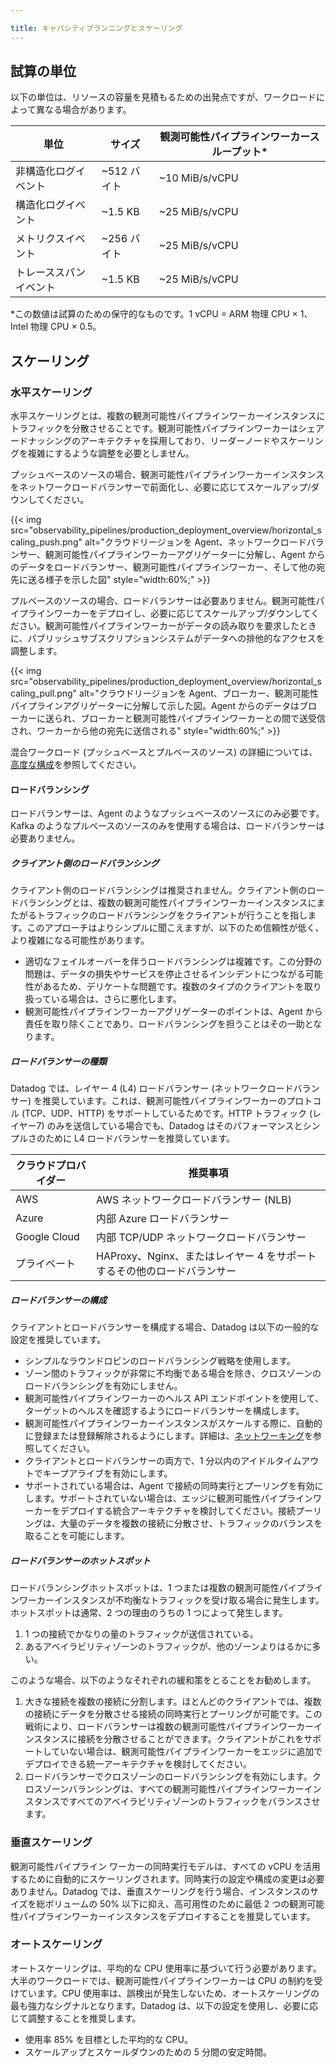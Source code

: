 ```yaml
---

title: キャパシティプランニングとスケーリング
---
```


## 試算の単位

以下の単位は、リソースの容量を見積もるための出発点ですが、ワークロードによって異なる場合があります。

| 単位                  | サイズ      | 観測可能性パイプラインワーカースループット*|
| ----------------------| --------- | ----------------------------------------- |
| 非構造化ログイベント| ~512 バイト| ~10 MiB/s/vCPU                            |
| 構造化ログイベント  | ~1.5 KB   | ~25 MiB/s/vCPU                            |
| メトリクスイベント          | ~256 バイト| ~25 MiB/s/vCPU                            |
| トレーススパンイベント      | ~1.5 KB   | ~25 MiB/s/vCPU                            |

*この数値は試算のための保守的なものです。1 vCPU = ARM 物理 CPU × 1、Intel 物理 CPU × 0.5。

## スケーリング

### 水平スケーリング

水平スケーリングとは、複数の観測可能性パイプラインワーカーインスタンスにトラフィックを分散させることです。観測可能性パイプラインワーカーはシェアードナッシングのアーキテクチャを採用しており、リーダーノードやスケーリングを複雑にするような調整を必要としません。

プッシュベースのソースの場合、観測可能性パイプラインワーカーインスタンスをネットワークロードバランサーで前面化し、必要に応じてスケールアップ/ダウンしてください。

{{< img src="observability_pipelines/production_deployment_overview/horizontal_scaling_push.png" alt="クラウドリージョンを Agent、ネットワークロードバランサー、観測可能性パイプラインワーカーアグリゲーターに分解し、Agent からのデータをロードバランサー、観測可能性パイプラインワーカー、そして他の宛先に送る様子を示した図" style="width:60%;" >}}

プルベースのソースの場合、ロードバランサーは必要ありません。観測可能性パイプラインワーカーをデプロイし、必要に応じてスケールアップ/ダウンしてください。観測可能性パイプラインワーカーがデータの読み取りを要求したときに、パブリッシュサブスクリプションシステムがデータへの排他的なアクセスを調整します。

{{< img src="observability_pipelines/production_deployment_overview/horizontal_scaling_pull.png" alt="クラウドリージョンを Agent、ブローカー、観測可能性パイプラインアグリゲーターに分解して示した図。Agent からのデータはブローカーに送られ、ブローカーと観測可能性パイプラインワーカーとの間で送受信され、ワーカーから他の宛先に送信される" style="width:60%;" >}}

混合ワークロード (プッシュベースとプルベースのソース) の詳細については、[高度な構成][1]を参照してください。

#### ロードバランシング

ロードバランサーは、Agent のようなプッシュベースのソースにのみ必要です。Kafka のようなプルベースのソースのみを使用する場合は、ロードバランサーは必要ありません。

##### クライアント側のロードバランシング

クライアント側のロードバランシングは推奨されません。クライアント側のロードバランシングとは、複数の観測可能性パイプラインワーカーインスタンスにまたがるトラフィックのロードバランシングをクライアントが行うことを指します。このアプローチはよりシンプルに聞こえますが、以下のため信頼性が低く、より複雑になる可能性があります。

- 適切なフェイルオーバーを伴うロードバランシングは複雑です。この分野の問題は、データの損失やサービスを停止させるインシデントにつながる可能性があるため、デリケートな問題です。複数のタイプのクライアントを取り扱っている場合は、さらに悪化します。
- 観測可能性パイプラインワーカーアグリゲーターのポイントは、Agent から責任を取り除くことであり、ロードバランシングを担うことはその一助となります。

##### ロードバランサーの種類

Datadog では、レイヤー 4 (L4) ロードバランサー (ネットワークロードバランサー) を推奨しています。これは、観測可能性パイプラインワーカーのプロトコル (TCP、UDP、HTTP) をサポートしているためです。HTTP トラフィック (レイヤー7) のみを送信している場合でも、Datadog はそのパフォーマンスとシンプルさのために L4 ロードバランサーを推奨しています。

| クラウドプロバイダー| 推奨事項                                                |
| ------------- | --------------------------------------------------------------|
| AWS           | AWS ネットワークロードバランサー (NLB)                               |
| Azure         | 内部 Azure ロードバランサー                                  |
| Google Cloud  | 内部 TCP/UDP ネットワークロードバランサー                        |
| プライベート       | HAProxy、Nginx、またはレイヤー 4 をサポートするその他のロードバランサー |

##### ロードバランサーの構成

クライアントとロードバランサーを構成する場合、Datadog は以下の一般的な設定を推奨しています。

- シンプルなラウンドロビンのロードバランシング戦略を使用します。
- ゾーン間のトラフィックが非常に不均衡である場合を除き、クロスゾーンのロードバランシングを有効にしません。
- 観測可能性パイプラインワーカーのヘルス API エンドポイントを使用して、ターゲットのヘルスを確認するようにロードバランサーを構成します。
- 観測可能性パイプラインワーカーインスタンスがスケールする際に、自動的に登録または登録解除されるようにします。詳細は、[ネットワーキング][2]を参照してください。
- クライアントとロードバランサーの両方で、1 分以内のアイドルタイムアウトでキープアライブを有効にします。
- サポートされている場合は、Agent で接続の同時実行とプーリングを有効にします。サポートされていない場合は、エッジに観測可能性パイプラインワーカーをデプロイする統合アーキテクチャを検討してください。接続プーリングは、大量のデータを複数の接続に分散させ、トラフィックのバランスを取ることを可能にします。

##### ロードバランサーのホットスポット

ロードバランシングホットスポットは、1 つまたは複数の観測可能性パイプラインワーカーインスタンスが不均衡なトラフィックを受け取る場合に発生します。ホットスポットは通常、2 つの理由のうちの 1 つによって発生します。

1. 1 つの接続でかなりの量のトラフィックが送信されている。
2. あるアベイラビリティゾーンのトラフィックが、他のゾーンよりはるかに多い。

このような場合、以下のようなそれぞれの緩和策をとることをお勧めします。

1. 大きな接続を複数の接続に分割します。ほとんどのクライアントでは、複数の接続にデータを分散させる接続の同時実行とプーリングが可能です。この戦術により、ロードバランサーは複数の観測可能性パイプラインワーカーインスタンスに接続を分散させることができます。クライアントがこれをサポートしていない場合は、観測可能性パイプラインワーカーをエッジに追加でデプロイできる統一アーキテクチャを検討してください。
2. ロードバランサーでクロスゾーンのロードバランシングを有効にします。クロスゾーンバランシングは、すべての観測可能性パイプラインワーカーインスタンスですべてのアベイラビリティゾーンのトラフィックをバランスさせます。

### 垂直スケーリング

観測可能性パイプライン ワーカーの同時実行モデルは、すべての vCPU を活用するために自動的にスケーリングされます。同時実行の設定や構成の変更は必要ありません。Datadog では、垂直スケーリングを行う場合、インスタンスのサイズを総ボリュームの 50% 以下に抑え、高可用性のために最低 2 つの観測可能性パイプラインワーカーインスタンスをデプロイすることを推奨しています。

### オートスケーリング

オートスケーリングは、平均的な CPU 使用率に基づいて行う必要があります。大半のワークロードでは、観測可能性パイプラインワーカーは CPU の制約を受けています。CPU 使用率は、誤検出が発生しないため、オートスケーリングの最も強力なシグナルとなります。Datadog は、以下の設定を使用し、必要に応じて調整することを推奨します。

- 使用率 85% を目標とした平均的な CPU。
- スケールアップとスケールダウンのための 5 分間の安定時間。

[1]: /ja/observability_pipelines/architecture/advanced_configurations
[2]: /ja/observability_pipelines/architecture/networking
